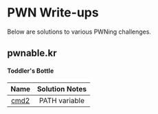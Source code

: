# PWN Write-ups

Below are solutions to various PWNing challenges.

## pwnable.kr

#### Toddler's Bottle
| Name                             | Solution Notes|
| :------------------------------: | :-----------: |
| [cmd2](/pwnable/toddler/cmd2.md) | PATH variable |
